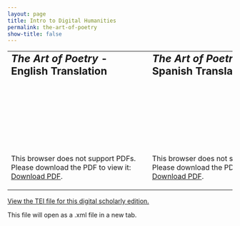 ```yaml
---
layout: page
title: Intro to Digital Humanities
permalink: the-art-of-poetry
show-title: false
---
```

<table border="0">
 <tr>
    <td><b style="font-size:23px"><i>The Art of Poetry</i> - English Translation</b></td>
    <td><b style="font-size:23px"><i>The Art of Poetry</i> - Spanish Translation</b></td>
 </tr>
 <tr>
    <td><object data="assets/pdfs/the-art-of-poetry-english.pdf" type="application/pdf" width="500px" height="600px">
    <embed src="assets/pdfs/the-art-of-poetry-english.pdf">
        <p>This browser does not support PDFs. Please download the PDF to view it: <a href="assets/pdfs/the-art-of-poetry-english.pdf">Download PDF</a>.</p>
    </embed>
</object>
</td>
    <td><object data="assets/pdfs/the-art-of-poetry-spanish.pdf" type="application/pdf" width="500px" height="600px">
    <embed src="assets/pdfs/the-art-of-poetry-spanish.pdf">
        <p>This browser does not support PDFs. Please download the PDF to view it: <a href="assets/pdfs/the-art-of-poetry-spanish.pdf">Download PDF</a>.</p>
    </embed>
</object></td>
 </tr>
</table>
<a href="assets/xml/poetry template the art of poetry.xml" target="_blank">View the TEI file for this digital scholarly edition.</a>
<p>This file will open as a .xml file in a new tab.</p>
